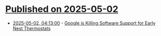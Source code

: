 # [Published on 2025-05-02](index.md)

* [2025-05-02, 04:13:00](https://soylentnews.org/article.pl?sid=25/04/30/1513218&from=rss) - [Google is Killing Software Support for Early Nest Thermostats](https://soylentnews.org/article.pl?sid=25/04/30/1513218&from=rss)
